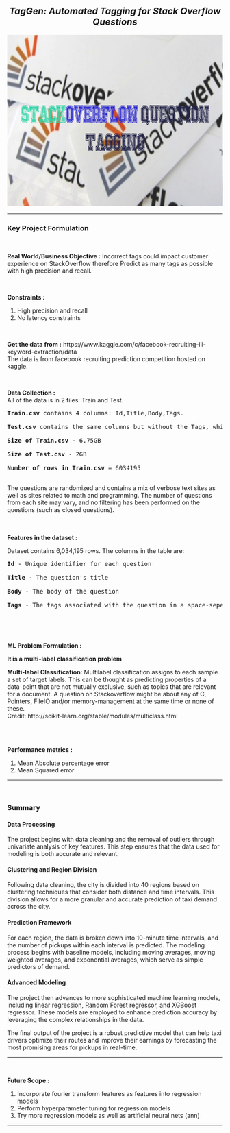 
<h2 align= "center"><em>TagGen: Automated Tagging for Stack Overflow Questions</em></h2>

<div align="center">
  <img height="400" src="https://github.com/shreyjain99/TagGen-Automated-Tagging-for-Stack-Overflow-Questions/blob/main/src%20files/pic1.jpg"/>
</div>

<hr width="100%" size="2">

<h3 align= "left"> <b> Key Project Formulation </b> </h3>

<br>

<p>
<strong>Real World/Business Objective :</strong> Incorrect tags could impact customer experience on StackOverflow therefore Predict as many tags as possible with high precision and recall.
</p>

<br>

<p>
<strong>Constraints :</strong>
</p>
<ol>
<li>High precision and recall </li>
<li>No latency constraints</li>
</ol>

<br>

<p>
<strong>Get the data from :</strong> https://www.kaggle.com/c/facebook-recruiting-iii-keyword-extraction/data
<br>The data is from facebook recruiting prediction competition hosted on kaggle.
</p>

<br>

<p>
<strong>Data Collection :</strong>
<br>
All of the data is in 2 files: Train and Test.<br />
<pre>
<b>Train.csv</b> contains 4 columns: Id,Title,Body,Tags.<br />
<b>Test.csv</b> contains the same columns but without the Tags, which you are to predict.<br />
<b>Size of Train.csv</b> - 6.75GB<br />
<b>Size of Test.csv</b> - 2GB<br />
<b>Number of rows in Train.csv</b> = 6034195<br />
</pre>
The questions are randomized and contains a mix of verbose text sites as well as sites related to math and programming. The number of questions from each site may vary, and no filtering has been performed on the questions (such as closed questions).<br />
<br />

<br>

<p>
<strong>Features in the dataset :</strong>
</p>
Dataset contains 6,034,195 rows. The columns in the table are:<br />
<pre>
<b>Id</b> - Unique identifier for each question<br />
<b>Title</b> - The question's title<br />
<b>Body</b> - The body of the question<br />
<b>Tags</b> - The tags associated with the question in a space-seperated format (all lowercase, should not contain tabs '\t' or ampersands '&')<br />
</pre>

<br />

<br>

<p>
<strong>ML Problem Formulation :</strong>
</p>
<p> <strong>It is a multi-label classification problem</strong> </p>
<p> 
<b>Multi-label Classification</b>: Multilabel classification assigns to each sample a set of target labels. This can be thought as predicting properties of a data-point that are not mutually exclusive, such as topics that are relevant for a document. A question on Stackoverflow might be about any of C, Pointers, FileIO and/or memory-management at the same time or none of these. <br>
Credit: http://scikit-learn.org/stable/modules/multiclass.html
</p>

<br>
<br>

<p>
<strong>Performance metrics :</strong>
</p>
<ol>
<li>Mean Absolute percentage error</li>
<li>Mean Squared error</li>
</ol>

<hr width="100%" size="2">

<br>

<body>

  <h3>Summary</h3>

  <h4>Data Processing</h4>
    <p>The project begins with data cleaning and the removal of outliers through univariate analysis of key features. This step ensures that the data used for modeling is both accurate and relevant.</p>

  <h4>Clustering and Region Division</h4>
    <p>Following data cleaning, the city is divided into 40 regions based on clustering techniques that consider both distance and time intervals. This division allows for a more granular and accurate prediction of taxi demand across the city.</p>

  <h4>Prediction Framework</h4>
    <p>For each region, the data is broken down into 10-minute time intervals, and the number of pickups within each interval is predicted. The modeling process begins with baseline models, including moving averages, moving weighted averages, and exponential averages, which serve as simple predictors of demand.</p>

   <h4>Advanced Modeling</h4>
    <p>The project then advances to more sophisticated machine learning models, including linear regression, Random Forest regressor, and XGBoost regressor. These models are employed to enhance prediction accuracy by leveraging the complex relationships in the data.</p>

  <p>The final output of the project is a robust predictive model that can help taxi drivers optimize their routes and improve their earnings by forecasting the most promising areas for pickups in real-time.</p>

</body>

<hr width="100%" size="2">
<br>

<p>
<strong>Future Scope :</strong>
</p>
<ol>
<li>Incorporate fourier transform features as features into regression models </li>
<li>Perform hyperparameter tuning for regression models</li>
<li>Try more regression models as well as artificial neural nets (ann)</li>
</ol>

<hr width="100%" size="2">
